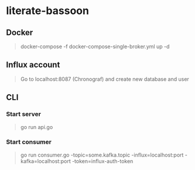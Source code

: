 # literate-bassoon
## Docker
> docker-compose -f docker-compose-single-broker.yml up -d
## Influx account
> Go to localhost:8087 (Chronograf) and create new database and user
## CLI
### Start server
> go run api.go
### Start consumer
> go run consumer.go -topic=some.kafka.topic -influx=localhost:port -kafka=localhost:port -token=influx-auth-token
